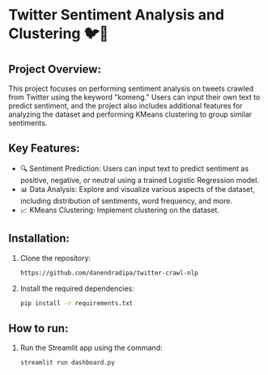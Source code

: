 # Twitter Sentiment Analysis and Clustering 🐦💬
## Project Overview:
This project focuses on performing sentiment analysis on tweets crawled from Twitter using the keyword "komeng." Users can input their own text to predict sentiment, and the project also includes additional features for analyzing the dataset and performing KMeans clustering to group similar sentiments.

## Key Features:
- 🔍 Sentiment Prediction: Users can input text to predict sentiment as positive, negative, or neutral using a trained Logistic Regression model.
- 📊 Data Analysis: Explore and visualize various aspects of the dataset, including distribution of sentiments, word frequency, and more.
- 📈 KMeans Clustering: Implement clustering on the dataset.
    
## Installation:

1. Clone the repository:
    ```bash
    https://github.com/danendradipa/twitter-crawl-nlp
    ```

2. Install the required dependencies:
    ```bash
    pip install -r requirements.txt
    ```

## How to run:

1. Run the Streamlit app using the command:

    ```bash
    streamlit run dashboard.py
    ```
